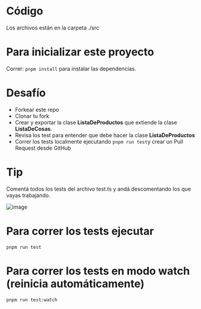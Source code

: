 # Código

Los archivos están en la carpeta ./src

# Para inicializar este proyecto

Correr: `pnpm install` para instalar las dependencias.

# Desafío

- Forkear este repo
- Clonar tu fork
- Crear y exportar la clase **ListaDeProductos** que extiende la clase **ListaDeCosas**.
- Revisa los test para entender que debe hacer la clase **ListaDeProductos**
- Correr los tests localmente ejecutando `pnpm run test`y crear un Pull Request desde GitHub

# Tip

Comentá todos los tests del archivo test.ts y andá descomentando los que vayas trabajando.

![image](https://user-images.githubusercontent.com/1208547/143915400-91377ad1-aa0b-4d66-a80d-872af75ab4da.png)

# Para correr los tests ejecutar

`pnpm run test`

# Para correr los tests en modo watch (reinicia automáticamente)

`pnpm run test:watch`
